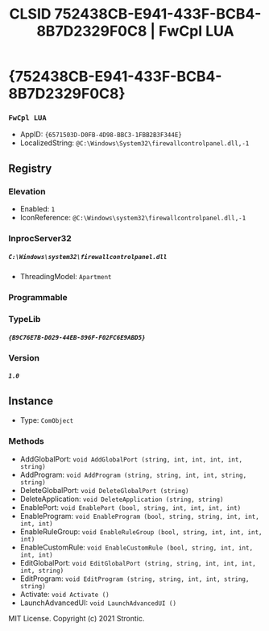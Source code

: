 ﻿---
title: "CLSID 752438CB-E941-433F-BCB4-8B7D2329F0C8 | FwCpl LUA"
excerpt: What is COM-Object CLSID 752438CB-E941-433F-BCB4-8B7D2329F0C8?
---

# {752438CB-E941-433F-BCB4-8B7D2329F0C8}

### `FwCpl LUA`
* AppID: `{6571503D-D0FB-4D98-BBC3-1FBB2B3F344E}`
* LocalizedString: `@C:\Windows\System32\firewallcontrolpanel.dll,-1`

## Registry


### Elevation

* Enabled: `1`
* IconReference: `@C:\Windows\system32\firewallcontrolpanel.dll,-1`

### InprocServer32

##### `C:\Windows\system32\firewallcontrolpanel.dll`
* ThreadingModel: `Apartment`

### Programmable


### TypeLib

##### `{B9C76E7B-D029-44EB-896F-F02FC6E9ABD5}`

### Version

##### `1.0`

## Instance

* Type: `ComObject`

### Methods

* AddGlobalPort: `void AddGlobalPort (string, int, int, int, int, string)`
* AddProgram: `void AddProgram (string, string, int, int, string, string)`
* DeleteGlobalPort: `void DeleteGlobalPort (string)`
* DeleteApplication: `void DeleteApplication (string, string)`
* EnablePort: `void EnablePort (bool, string, int, int, int, int)`
* EnableProgram: `void EnableProgram (bool, string, string, int, int, int, int)`
* EnableRuleGroup: `void EnableRuleGroup (bool, string, int, int, int, int)`
* EnableCustomRule: `void EnableCustomRule (bool, string, int, int, int, int)`
* EditGlobalPort: `void EditGlobalPort (string, string, int, int, int, int, string)`
* EditProgram: `void EditProgram (string, string, int, int, string, string)`
* Activate: `void Activate ()`
* LaunchAdvancedUI: `void LaunchAdvancedUI ()`

MIT License. Copyright (c) 2021 Strontic.


